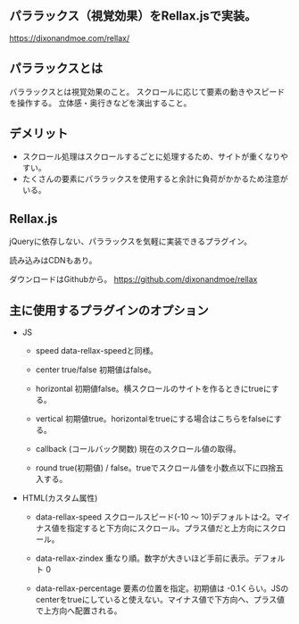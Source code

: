 ## パララックス（視覚効果）をRellax.jsで実装。
https://dixonandmoe.com/rellax/

## パララックスとは
パララックスとは視覚効果のこと。
スクロールに応じて要素の動きやスピードを操作する。
立体感・奥行きなどを演出すること。

## デメリット
 - スクロール処理はスクロールするごとに処理するため、サイトが重くなりやすい。
 - たくさんの要素にパララックスを使用すると余計に負荷がかかるため注意がいる。

## Rellax.js
jQueryに依存しない、パララックスを気軽に実装できるプラグイン。

読み込みはCDNもあり。

ダウンロードはGithubから。
https://github.com/dixonandmoe/rellax

## 主に使用するプラグインのオプション
 - JS
   - speed data-rellax-speedと同様。

   - center true/false 初期値はfalse。

   - horizontal 初期値false。横スクロールのサイトを作るときにtrueにする。

   - vertical 初期値true。horizontalをtrueにする場合はこちらをfalseにする。

   - callback (コールバック関数) 現在のスクロール値の取得。

   - round true(初期値) / false。trueでスクロール値を小数点以下に四捨五入する。

 - HTML(カスタム属性)
   - data-rellax-speed スクロールスピード(-10 ～ 10)デフォルトは-2。マイナス値を指定すると下方向にスクロール。プラス値だと上方向にスクロール。

   - data-rellax-zindex 重なり順。数字が大きいほど手前に表示。デフォルト 0

   - data-rellax-percentage 要素の位置を指定。初期値は -0.1くらい。JSのcenterをtrueにしていると使えない。マイナス値で下方向へ、プラス値で上方向へ配置される。